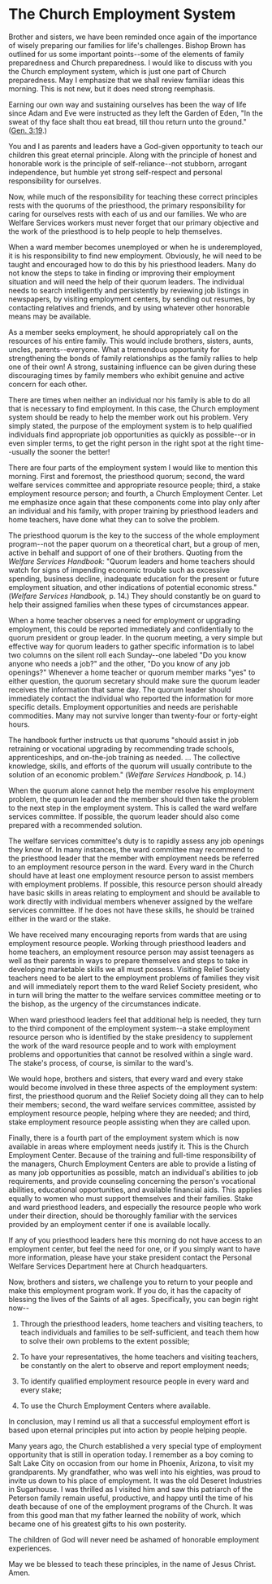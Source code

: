 # The Church Employment System

Brother and sisters, we have been reminded once again of the importance of
wisely preparing our families for life's challenges. Bishop Brown has outlined
for us some important points--some of the elements of family preparedness and
Church preparedness. I would like to discuss with you the Church employment
system, which is just one part of Church preparedness. May I emphasize that we
shall review familiar ideas this morning. This is not new, but it does need
strong reemphasis.

Earning our own way and sustaining ourselves has been the way of life since
Adam and Eve were instructed as they left the Garden of Eden, "In the sweat of
thy face shalt thou eat bread, till thou return unto the ground." ([Gen.
3:19](https://www.lds.org/scriptures/ot/gen/3.19?lang=eng#18).)

You and I as parents and leaders have a God-given opportunity to teach our
children this great eternal principle. Along with the principle of honest and
honorable work is the principle of self-reliance--not stubborn, arrogant
independence, but humble yet strong self-respect and personal responsibility
for ourselves.

Now, while much of the responsibility for teaching these correct principles
rests with the quorums of the priesthood, the primary responsibility for
caring for ourselves rests with each of us and our families. We who are
Welfare Services workers must never forget that our primary objective and the
work of the priesthood is to help people to help themselves.

When a ward member becomes unemployed or when he is underemployed, it is his
responsibility to find new employment. Obviously, he will need to be taught
and encouraged how to do this by his priesthood leaders. Many do not know the
steps to take in finding or improving their employment situation and will need
the help of their quorum leaders. The individual needs to search intelligently
and persistently by reviewing job listings in newspapers, by visiting
employment centers, by sending out resumes, by contacting relatives and
friends, and by using whatever other honorable means may be available.

As a member seeks employment, he should appropriately call on the resources of
his entire family. This would include brothers, sisters, aunts, uncles,
parents--everyone. What a tremendous opportunity for strengthening the bonds
of family relationships as the family rallies to help one of their own! A
strong, sustaining influence can be given during these discouraging times by
family members who exhibit genuine and active concern for each other.

There are times when neither an individual nor his family is able to do all
that is necessary to find employment. In this case, the Church employment
system should be ready to help the member work out his problem. Very simply
stated, the purpose of the employment system is to help qualified individuals
find appropriate job opportunities as quickly as possible--or in even simpler
terms, to get the right person in the right spot at the right time--usually
the sooner the better!

There are four parts of the employment system I would like to mention this
morning. First and foremost, the priesthood quorum; second, the ward welfare
services committee and appropriate resource people; third, a stake employment
resource person; and fourth, a Church Employment Center. Let me emphasize once
again that these components come into play only after an individual and his
family, with proper training by priesthood leaders and home teachers, have
done what they can to solve the problem.

The priesthood quorum is the key to the success of the whole employment
program--not the paper quorum on a theoretical chart, but a group of men,
active in behalf and support of one of their brothers. Quoting from the
_Welfare Services Handbook:_ "Quorum leaders and home teachers should watch
for signs of impending economic trouble such as excessive spending, business
decline, inadequate education for the present or future employment situation,
and other indications of potential economic stress." (_Welfare Services
Handbook,_ p. 14.) They should constantly be on guard to help their assigned
families when these types of circumstances appear.

When a home teacher observes a need for employment or upgrading employment,
this could be reported immediately and confidentially to the quorum president
or group leader. In the quorum meeting, a very simple but effective way for
quorum leaders to gather specific information is to label two columns on the
silent roll each Sunday--one labeled "Do you know anyone who needs a job?" and
the other, "Do you know of any job openings?" Whenever a home teacher or
quorum member marks "yes" to either question, the quorum secretary should make
sure the quorum leader receives the information that same day. The quorum
leader should immediately contact the individual who reported the information
for more specific details. Employment opportunities and needs are perishable
commodities. Many may not survive longer than twenty-four or forty-eight
hours.

The handbook further instructs us that quorums "should assist in job
retraining or vocational upgrading by recommending trade schools,
apprenticeships, and on-the-job training as needed. ... The collective
knowledge, skills, and efforts of the quorum will usually contribute to the
solution of an economic problem." (_Welfare Services Handbook,_ p. 14.)

When the quorum alone cannot help the member resolve his employment problem,
the quorum leader and the member should then take the problem to the next step
in the employment system. This is called the ward welfare services committee.
If possible, the quorum leader should also come prepared with a recommended
solution.

The welfare services committee's duty is to rapidly assess any job openings
they know of. In many instances, the ward committee may recommend to the
priesthood leader that the member with employment needs be referred to an
employment resource person in the ward. Every ward in the Church should have
at least one employment resource person to assist members with employment
problems. If possible, this resource person should already have basic skills
in areas relating to employment and should be available to work directly with
individual members whenever assigned by the welfare services committee. If he
does not have these skills, he should be trained either in the ward or the
stake.

We have received many encouraging reports from wards that are using employment
resource people. Working through priesthood leaders and home teachers, an
employment resource person may assist teenagers as well as their parents in
ways to prepare themselves and steps to take in developing marketable skills
we all must possess. Visiting Relief Society teachers need to be alert to the
employment problems of families they visit and will immediately report them to
the ward Relief Society president, who in turn will bring the matter to the
welfare services committee meeting or to the bishop, as the urgency of the
circumstances indicate.

When ward priesthood leaders feel that additional help is needed, they turn to
the third component of the employment system--a stake employment resource
person who is identified by the stake presidency to supplement the work of the
ward resource people and to work with employment problems and opportunities
that cannot be resolved within a single ward. The stake's process, of course,
is similar to the ward's.

We would hope, brothers and sisters, that every ward and every stake would
become involved in these three aspects of the employment system: first, the
priesthood quorum and the Relief Society doing all they can to help their
members; second, the ward welfare services committee, assisted by employment
resource people, helping where they are needed; and third, stake employment
resource people assisting when they are called upon.

Finally, there is a fourth part of the employment system which is now
available in areas where employment needs justify it. This is the Church
Employment Center. Because of the training and full-time responsibility of the
managers, Church Employment Centers are able to provide a listing of as many
job opportunities as possible, match an individual's abilities to job
requirements, and provide counseling concerning the person's vocational
abilities, educational opportunities, and available financial aids. This
applies equally to women who must support themselves and their families. Stake
and ward priesthood leaders, and especially the resource people who work under
their direction, should be thoroughly familiar with the services provided by
an employment center if one is available locally.

If any of you priesthood leaders here this morning do not have access to an
employment center, but feel the need for one, or if you simply want to have
more information, please have your stake president contact the Personal
Welfare Services Department here at Church headquarters.

Now, brothers and sisters, we challenge you to return to your people and make
this employment program work. If you do, it has the capacity of blessing the
lives of the Saints of all ages. Specifically, you can begin right now--

  1. Through the priesthood leaders, home teachers and visiting teachers, to teach individuals and families to be self-sufficient, and teach them how to solve their own problems to the extent possible;

  2. To have your representatives, the home teachers and visiting teachers, be constantly on the alert to observe and report employment needs;

  3. To identify qualified employment resource people in every ward and every stake;

  4. To use the Church Employment Centers where available.

In conclusion, may I remind us all that a successful employment effort is
based upon eternal principles put into action by people helping people.

Many years ago, the Church established a very special type of employment
opportunity that is still in operation today. I remember as a boy coming to
Salt Lake City on occasion from our home in Phoenix, Arizona, to visit my
grandparents. My grandfather, who was well into his eighties, was proud to
invite us down to his place of employment. It was the old Deseret Industries
in Sugarhouse. I was thrilled as I visited him and saw this patriarch of the
Peterson family remain useful, productive, and happy until the time of his
death because of one of the employment programs of the Church. It was from
this good man that my father learned the nobility of work, which became one of
his greatest gifts to his own posterity.

The children of God will never need be ashamed of honorable employment
experiences.

May we be blessed to teach these principles, in the name of Jesus Christ.
Amen.

